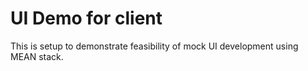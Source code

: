UI Demo for client
======

This is setup to demonstrate feasibility of mock UI development using MEAN stack. 